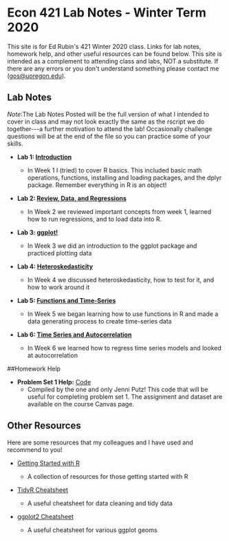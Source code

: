 # Econ 421 Lab Notes - Winter Term 2020

This site is for Ed Rubin's 421 Winter 2020 class. Links for lab notes, homework help, and other useful resources can be found below. This site is intended as a complement to attending class and labs, NOT a substitute. If there are any errors or you don't understand something please contact me (gos@uoregon.edu).

## Lab Notes
*Note*:The Lab Notes Posted will be the full version of what I intended to cover in class and may not look exactly the same as the rscript we do together---a further motivation to attend the lab! Occasionally challenge questions will be at the end of the file so you can practice some of your skills.

* __Lab 1: [Introduction](http://rpubs.com/GarrettStanford21/568277)__
  + In Week 1 I (tried) to cover R basics. This included basic math operations, functions, installing and loading packages, and the dplyr package. Remember everything in R is an object! 

* __Lab 2: [Review, Data, and Regressions](http://rpubs.com/GarrettStanford21/568257)__
  + In Week 2 we reviewed important concepts from week 1, learned how to run regressions, and to load data into R. 
  
* __Lab 3: [ggplot!](https://rpubs.com/GarrettStanford21/572127)__
  + In Week 3 we did an introduction to the ggplot package and practiced plotting data

* __Lab 4: [Heteroskedasticity](https://rpubs.com/GarrettStanford21/572138)__
  + In Week 4 we discussed heteroskedasticity, how to test for it, and how to work around it
  
* __Lab 5: [Functions and Time-Series](https://rpubs.com/GarrettStanford21/576815)__
  + In Week 5 we began learning how to use functions in R and made a data generating process to create time-series data

* __Lab 6: [Time Series and Autocorrelation](https://rpubs.com/GarrettStanford21/579857)__
  + In Week 6 we learned how to regress time series models and looked at autocorrelation
  
##Homework Help
* __Problem Set 1 Help:__ [Code](http://rpubs.com/jputz/568130)
   * Compiled by the one and only Jenni Putz! This code that will be useful for completing problem set 1. The assignment and dataset are available on the course Canvas page.

## Other Resources
Here are some resources that my colleagues and I have used and recommend to you!
* [Getting Started with R](https://support.rstudio.com/hc/en-us/articles/201141096-Getting-Started-with-RP)
  * A collection of resources for those getting started with R
  
* [TidyR Cheatsheet](https://github.com/rstudio/cheatsheets/blob/master/data-import.pdf)
  * A useful cheatsheet for data cleaning and tidy data
  
* [ggplot2 Cheatsheet](https://rstudio.com/wp-content/uploads/2015/03/ggplot2-cheatsheet.pdf)
  * A useful cheatsheet for various ggplot geoms
